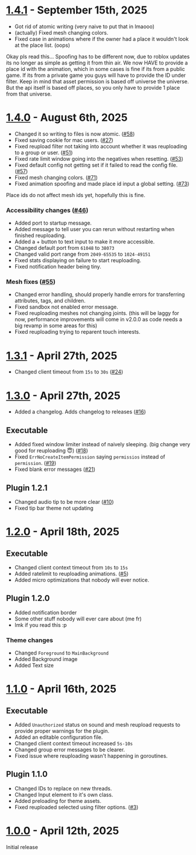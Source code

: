 # [1.4.1](https://github.com/kartFr/Asset-Reuploader/releases/tag/1.4.1) - September 15th, 2025
- Got rid of atomic writing (very naive to put that in lmaooo)
- (actually) Fixed mesh changing colors.
- Fixed case in animations where if the owner had a place it wouldn't look at the place list. (oops)

Okay pls read this...
Spoofing has to be different now, due to roblox updates its no longer as simple as getting it from thin air.
We now HAVE to provide a place id with the animation, which in some cases is fine if its from a public game.
If its from a private game you guys will have to provide the ID under filter. 
Keep in mind that asset permission is based off universe the universe. But the api itself is based off places, so you only have to provide 1 place from that universe.

# [1.4.0](https://github.com/kartFr/Asset-Reuploader/releases/tag/1.4.0) - August 6th, 2025

- Changed it so writing to files is now atomic. ([#58](https://github.com/kartFr/Asset-Reuploader/pull/58))
- Fixed saving cookie for mac users. ([#27](https://github.com/kartFr/Asset-Reuploader/pull/27))
- Fixed reupload filter not taking into account whether it was reuploading to a group or user. ([#51](https://github.com/kartFr/Asset-Reuploader/pull/51))
- Fixed rate limit window going into the negatives when resetting. ([#53](https://github.com/kartFr/Asset-Reuploader/pull/53))
- Fixed default config not getting set if it failed to read the config file. ([#57](https://github.com/kartFr/Asset-Reuploader/pull/57))
- Fixed mesh changing colors. ([#71](https://github.com/kartFr/Asset-Reuploader/pull/71))
- Fixed animation spoofing and made place id input a global setting. ([#73](https://github.com/kartFr/Asset-Reuploader/pull/73))

Place ids do not affect mesh ids yet, hopefully this is fine.

### Accessibility changes ([#46](https://github.com/kartFr/Asset-Reuploader/pull/46))

- Added port to startup message.
- Added message to tell user you can rerun without restarting when finished reuploading.
- Added a + button to text input to make it more accessible.
- Changed default port from `61048` to `38073`
- Changed valid port range from `2049-65535` to `1024-49151`
- Fixed stats displaying on failure to start reuploading.
- Fixed notification header being tiny.

### Mesh fixes ([#55](https://github.com/kartFr/Asset-Reuploader/pull/55))

- Changed error handling, should properly handle errors for transferring attributes, tags, and children.
- Fixed sandbox not enabled error message.
- Fixed reuploading meshes not changing joints. (this will be laggy for now, performance improvements will come in v2.0.0 as code needs a big revamp in some areas for this)
- Fixed reuploading trying to reparent touch interests.

# [1.3.1](https://github.com/kartFr/Asset-Reuploader/releases/tag/1.3.1) - April 27th, 2025

- Changed client timeout from `15s` to `30s` ([#24](https://github.com/kartFr/Asset-Reuploader/pull/24))

# [1.3.0](https://github.com/kartFr/Asset-Reuploader/releases/tag/1.3.0) - April 27th, 2025

- Added a changelog. Adds changelog to releases ([#16](https://github.com/kartFr/Asset-Reuploader/pull/16))

## Executable

- Added fixed window limiter instead of naively sleeping. (big change very good for reuploading 😇) ([#18](https://github.com/kartFr/Asset-Reuploader/pull/18))
- Fixed `ErrNoCreateItemPermission` saying `permissios` instead of `permission`. ([#19](https://github.com/kartFr/Asset-Reuploader/pull/19))
- Fixed blank error messages ([#21](https://github.com/kartFr/Asset-Reuploader/pull/21))

## Plugin 1.2.1

- Changed audio tip to be more clear ([#10](https://github.com/kartFr/Asset-Reuploader/pull/10))
- Fixed tip bar theme not updating

# [1.2.0](https://github.com/kartFr/Asset-Reuploader/releases/tag/1.2.0) - April 18th, 2025

## Executable

- Changed client context timeout from `10s` to `15s`
- Added ratelimit to reuploading animations. ([#5](https://github.com/kartFr/Asset-Reuploader/pull/5))
- Added micro optimizations that nobody will ever notice.

## Plugin 1.2.0

- Added notification border
- Some other stuff nobody will ever care about (me fr)
- lmk if you read this :p

### Theme changes

- Changed `Foreground` to `MainBackground`
- Added Background image
- Added Text size

# [1.1.0](https://github.com/kartFr/Asset-Reuploader/releases/tag/1.1.0) - April 16th, 2025

## Executable

- Added `Unauthorized` status on sound and mesh reupload requests to provide proper warnings for the plugin.
- Added an editable configuration file.
- Changed client context timeout increased `5s-10s`
- Changed group error messages to be clearer.
- Fixed issue where reuploading wasn't happening in goroutines.

## Plugin 1.1.0

- Changed IDs to replace on new threads.
- Changed Input element to it's own class.
- Added preloading for theme assets.
- Fixed reuploaded selected using filter options. ([#3](https://github.com/kartFr/Asset-Reuploader/pull/3))

# [1.0.0](https://github.com/kartFr/Asset-Reuploader/releases/tag/1.0.0) - April 12th, 2025

Initial release
